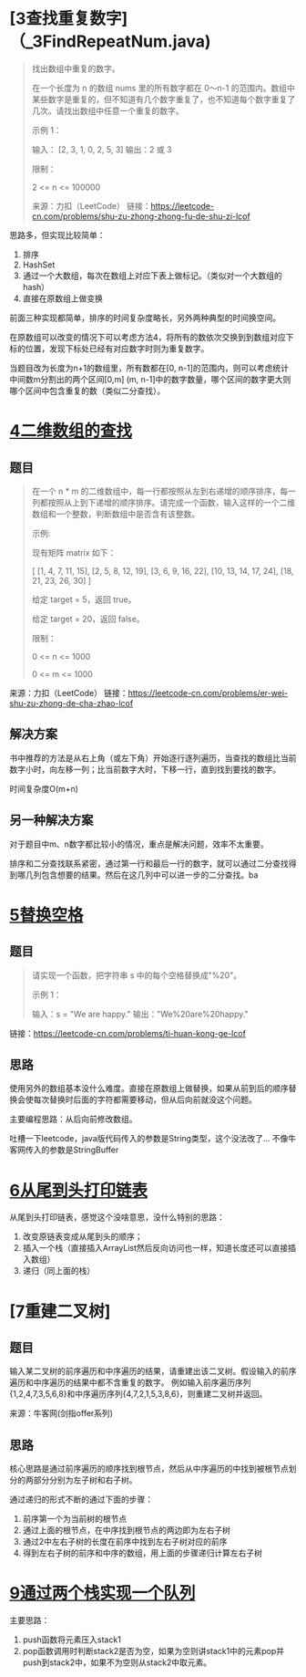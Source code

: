 

# [3查找重复数字]（_3FindRepeatNum.java)

> 找出数组中重复的数字。
>
> 在一个长度为 n 的数组 nums 里的所有数字都在 0～n-1 的范围内。数组中某些数字是重复的，但不知道有几个数字重复了，也不知道每个数字重复了几次。请找出数组中任意一个重复的数字。
>
> 示例 1：
>
> 输入：
> [2, 3, 1, 0, 2, 5, 3]
> 输出：2 或 3
>
> 限制：
>
> 2 <= n <= 100000
>
> 来源：力扣（LeetCode）
> 链接：https://leetcode-cn.com/problems/shu-zu-zhong-zhong-fu-de-shu-zi-lcof


思路多，但实现比较简单：

1. 排序
2. HashSet
3. 通过一个大数组，每次在数组上对应下表上做标记。（类似对一个大数组的hash）
4. 直接在原数组上做变换

前面三种实现都简单，排序的时间复杂度略长，另外两种典型的时间换空间。

在原数组可以改变的情况下可以考虑方法4，将所有的数依次交换到到数组对应下标的位置，发现下标处已经有对应数字时则为重复数字。

当题目改为长度为n+1的数组里，所有数都在[0, n-1]的范围内，则可以考虑统计中间数m分割出的两个区间[0,m] (m, n-1]中的数字数量，哪个区间的数字更大则哪个区间中包含重复的数（类似二分查找）。


# [4二维数组的查找](_4FindNumIn2DArray.java)

## 题目
> 在一个 n * m 的二维数组中，每一行都按照从左到右递增的顺序排序，每一列都按照从上到下递增的顺序排序。请完成一个函数，输入这样的一个二维数组和一个整数，判断数组中是否含有该整数。
>
> 示例:
>
> 现有矩阵 matrix 如下：
>
> [
>   [1,   4,  7, 11, 15],
>   [2,   5,  8, 12, 19],
>   [3,   6,  9, 16, 22],
>   [10, 13, 14, 17, 24],
>   [18, 21, 23, 26, 30]
> ]
>
> 给定 target = 5，返回 true。
>
> 给定 target = 20，返回 false。
>
> 限制：
>
> 0 <= n <= 1000
>
> 0 <= m <= 1000

来源：力扣（LeetCode）
链接：https://leetcode-cn.com/problems/er-wei-shu-zu-zhong-de-cha-zhao-lcof

## 解决方案

书中推荐的方法是从右上角（或左下角）开始逐行逐列遍历，当查找的数组比当前数字小时，向左移一列；比当前数字大时，下移一行，直到找到要找的数字。

时间复杂度O(m+n)

## 另一种解决方案

对于题目中m、n数字都比较小的情况，重点是解决问题，效率不太重要。

排序和二分查找联系紧密，通过第一行和最后一行的数字，就可以通过二分查找得到哪几列包含想要的结果。然后在这几列中可以进一步的二分查找。ba


# [5替换空格](_5ReplaceSpace.java)

## 题目

> 请实现一个函数，把字符串 s 中的每个空格替换成"%20"。
>
> 示例 1：
>
> 输入：s = "We are happy."
> 输出："We%20are%20happy."

链接：https://leetcode-cn.com/problems/ti-huan-kong-ge-lcof

## 思路

使用另外的数组基本没什么难度。直接在原数组上做替换，如果从前到后的顺序替换会使每次替换时后面的字符都需要移动，但从后向前就没这个问题。

主要编程思路：从后向前修改数组。

吐槽一下leetcode，java版代码传入的参数是String类型，这个没法改了...  不像牛客网传入的参数是StringBuffer


# [6从尾到头打印链表](_6PrintListFromTailToHead.java)

从尾到头打印链表，感觉这个没啥意思，没什么特别的思路：

1. 改变原链表变成从尾到头的顺序；
2. 插入一个栈（直接插入ArrayList然后反向访问也一样，知道长度还可以直接插入数组）
3. 递归（同上面的栈）

# [7重建二叉树]

## 题目

输入某二叉树的前序遍历和中序遍历的结果，请重建出该二叉树。假设输入的前序遍历和中序遍历的结果中都不含重复的数字。
例如输入前序遍历序列{1,2,4,7,3,5,6,8}和中序遍历序列{4,7,2,1,5,3,8,6}，则重建二叉树并返回。

来源：牛客网(剑指offer系列)

## 思路

核心思路是通过前序遍历的顺序找到根节点，然后从中序遍历的中找到被根节点划分的两部分分别为左子树和右子树。

通过递归的形式不断的通过下面的步骤：

1. 前序第一个为当前树的根节点
2. 通过上面的根节点，在中序找到根节点的两边即为左右子树
3. 通过2中左右子树的长度在前序中找到左右子树对应的前序
4. 得到左右子树的前序和中序的数组，用上面的步骤递归计算左右子树


# [9通过两个栈实现一个队列](_9QueueImplementByTwoStack.java)

主要思路：

1. push函数将元素压入stack1
2. pop函数调用时判断stack2是否为空，如果为空则讲stack1中的元素pop并push到stack2中，如果不为空则从stack2中取元素。

